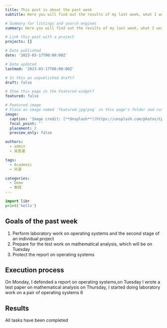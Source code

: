 ```yaml
---
title: This post is about the past week
subtitle: Here you will find out the results of my last week, what I worked on and what I learned new

# Summary for listings and search engines
summary: Here you will find out the results of my last week, what I worked on and what I learned new

# Link this post with a project
projects: []

# Date published
date: '2023-03-17T00:00:00Z'

# Date updated
lastmod: '2023-03-17T00:00:00Z'

# Is this an unpublished draft?
draft: false

# Show this page in the Featured widget?
featured: false

# Featured image
# Place an image named `featured.jpg/png` in this page's folder and customize its options here.
image:
  caption: 'Image credit: [**Unsplash**](https://unsplash.com/photos/CpkOjOcXdUY)'
  focal_point: ''
  placement: 2
  preview_only: false

authors:
  - admin
  - 吳恩達

tags:
  - Academic
  - 开源

categories:
  - Demo
  - 教程
---
```


```python
import libr
print('hello')
```

## Goals of the past week

1. Perform laboratory work on operating systems and the second stage of an individual project
2. Prepare for the test work on mathematical analysis, which will be on Tuesday 
3. Protect the report on operating systems

## Execution process

On Monday, I defended a report on operating systems,on Tuesday I wrote a test paper on mathematical analysis
on Thursday, I started doing laboratory work on a pair of operating systems 6

## Results

All tasks have been completed




